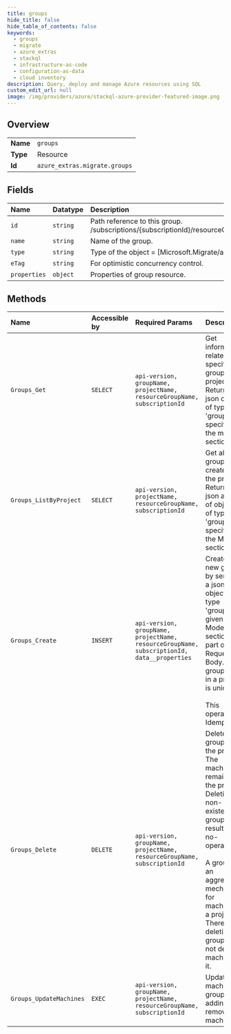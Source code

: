 ```yaml
---
title: groups
hide_title: false
hide_table_of_contents: false
keywords:
  - groups
  - migrate
  - azure_extras    
  - stackql
  - infrastructure-as-code
  - configuration-as-data
  - cloud inventory
description: Query, deploy and manage Azure resources using SQL
custom_edit_url: null
image: /img/providers/azure/stackql-azure-provider-featured-image.png
---
```

  
    

## Overview
<table><tbody>
<tr><td><b>Name</b></td><td><code>groups</code></td></tr>
<tr><td><b>Type</b></td><td>Resource</td></tr>
<tr><td><b>Id</b></td><td><code>azure_extras.migrate.groups</code></td></tr>
</tbody></table>

## Fields
| Name | Datatype | Description |
|:-----|:---------|:------------|
| `id` | `string` | Path reference to this group. /subscriptions/&#123;subscriptionId&#125;/resourceGroups/&#123;resourceGroupName&#125;/providers/Microsoft.Migrate/assessmentProjects/&#123;projectName&#125;/groups/&#123;groupName&#125; |
| `name` | `string` | Name of the group. |
| `type` | `string` | Type of the object = [Microsoft.Migrate/assessmentProjects/groups]. |
| `eTag` | `string` | For optimistic concurrency control. |
| `properties` | `object` | Properties of group resource. |
## Methods
| Name | Accessible by | Required Params | Description |
|:-----|:--------------|:----------------|:------------|
| `Groups_Get` | `SELECT` | `api-version, groupName, projectName, resourceGroupName, subscriptionId` | Get information related to a specific group in the project. Returns a json object of type 'group' as specified in the models section. |
| `Groups_ListByProject` | `SELECT` | `api-version, projectName, resourceGroupName, subscriptionId` | Get all groups created in the project. Returns a json array of objects of type 'group' as specified in the Models section. |
| `Groups_Create` | `INSERT` | `api-version, groupName, projectName, resourceGroupName, subscriptionId, data__properties` | Create a new group by sending a json object of type 'group' as given in Models section as part of the Request Body. The group name in a project is unique.<br /><br />This operation is Idempotent.<br /> |
| `Groups_Delete` | `DELETE` | `api-version, groupName, projectName, resourceGroupName, subscriptionId` | Delete the group from the project. The machines remain in the project. Deleting a non-existent group results in a no-operation.<br /><br />A group is an aggregation mechanism for machines in a project. Therefore, deleting group does not delete machines in it.<br /> |
| `Groups_UpdateMachines` | `EXEC` | `api-version, groupName, projectName, resourceGroupName, subscriptionId` | Update machines in group by adding or removing machines. |
